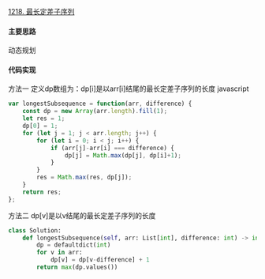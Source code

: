 [1218. 最长定差子序列](https://leetcode-cn.com/problems/longest-arithmetic-subsequence-of-given-difference/)
#### 主要思路
动态规划

#### 代码实现
方法一
定义dp数组为：dp[i]是以arr[i]结尾的最长定差子序列的长度
javascript
```js
var longestSubsequence = function(arr, difference) {
    const dp = new Array(arr.length).fill(1);
    let res = 1;
    dp[0] = 1;
    for (let j = 1; j < arr.length; j++) {
        for (let i = 0; i < j; i++) {
            if (arr[j]-arr[i] === difference) {
                dp[j] = Math.max(dp[j], dp[i]+1);
            }
        }
        res = Math.max(res, dp[j]);
    }  
    return res;
};
```
方法二
dp[v]是以v结尾的最长定差子序列的长度
```python
class Solution:
    def longestSubsequence(self, arr: List[int], difference: int) -> int:
        dp = defaultdict(int)
        for v in arr:
            dp[v] = dp[v-difference] + 1
        return max(dp.values())
```



